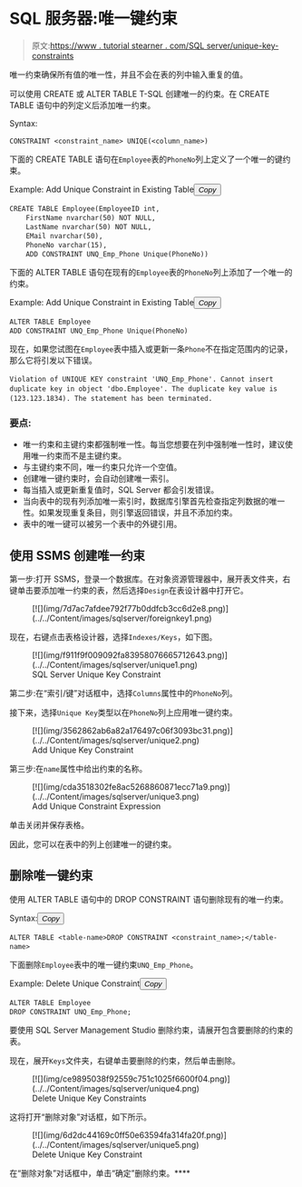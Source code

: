 # SQL 服务器:唯一键约束

> 原文:[https://www . tutorial stearner . com/SQL server/unique-key-constraints](https://www.tutorialsteacher.com/sqlserver/unique-key-constraints)

唯一约束确保所有值的唯一性，并且不会在表的列中输入重复的值。

可以使用 CREATE 或 ALTER TABLE T-SQL 创建唯一的约束。在 CREATE TABLE 语句中的列定义后添加唯一约束。

Syntax:

```
CONSTRAINT <constraint_name> UNIQE(<column_name>) 
```

下面的 CREATE TABLE 语句在`Employee`表的`PhoneNo`列上定义了一个唯一的键约束。

Example: Add Unique Constraint in Existing Table<button class="copy-btn pull-right" title="Copy example code">*Copy*</button> 

```
CREATE TABLE Employee(EmployeeID int,
    FirstName nvarchar(50) NOT NULL,  
    LastName nvarchar(50) NOT NULL, 
    EMail nvarchar(50),
    PhoneNo varchar(15),
    ADD CONSTRAINT UNQ_Emp_Phone Unique(PhoneNo)) 
```

下面的 ALTER TABLE 语句在现有的`Employee`表的`PhoneNo`列上添加了一个唯一的约束。

Example: Add Unique Constraint in Existing Table<button class="copy-btn pull-right" title="Copy example code">*Copy*</button> 

```
ALTER TABLE Employee   
ADD CONSTRAINT UNQ_Emp_Phone Unique(PhoneNo) 
```

现在，如果您试图在`Employee`表中插入或更新一条`Phone`不在指定范围内的记录，那么它将引发以下错误。

`Violation of UNIQUE KEY constraint 'UNQ_Emp_Phone'. Cannot insert duplicate key in object 'dbo.Employee'. The duplicate key value is (123.123.1834). The statement has been terminated.`

### 要点:

*   唯一约束和主键约束都强制唯一性。每当您想要在列中强制唯一性时，建议使用唯一约束而不是主键约束。
*   与主键约束不同，唯一约束只允许一个空值。
*   创建唯一键约束时，会自动创建唯一索引。
*   每当插入或更新重复值时，SQL Server 都会引发错误。
*   当向表中的现有列添加唯一索引时，数据库引擎首先检查指定列数据的唯一性。如果发现重复条目，则引擎返回错误，并且不添加约束。
*   表中的唯一键可以被另一个表中的外键引用。

## 使用 SSMS 创建唯一约束

第一步:打开 SSMS，登录一个数据库。在对象资源管理器中，展开表文件夹，右键单击要添加唯一约束的表，然后选择`Design`在表设计器中打开它。

<figure>[![](img/7d7ac7afdee792f77b0ddfcb3cc6d2e8.png)](../../Content/images/sqlserver/foreignkey1.png) </figure>

现在，右键点击表格设计器，选择`Indexes/Keys`，如下图。

<figure>[![](img/f911f9f009092fa83958076665712643.png)](../../Content/images/sqlserver/unique1.png) 

<figcaption>SQL Server Unique Key Constraint</figcaption>

</figure>

第二步:在“索引/键”对话框中，选择`Columns`属性中的`PhoneNo`列。

接下来，选择`Unique Key`类型以在`PhoneNo`列上应用唯一键约束。

<figure>[![](img/3562862ab6a82a176497c06f3093bc31.png)](../../Content/images/sqlserver/unique2.png)

<figcaption>Add Unique Key Constraint</figcaption>

</figure>

第三步:在`name`属性中给出约束的名称。

<figure>[![](img/cda3518302fe8ac5268860871ecc71a9.png)](../../Content/images/sqlserver/unique3.png)

<figcaption>Add Unique Constraint Expression</figcaption>

</figure>

单击关闭并保存表格。

因此，您可以在表中的列上创建唯一的键约束。

## 删除唯一键约束

使用 ALTER TABLE 语句中的 DROP CONSTRAINT 语句删除现有的唯一约束。

Syntax:<button class="copy-btn pull-right" title="Copy example code">*Copy*</button> 

```
ALTER TABLE <table-name>DROP CONSTRAINT <constraint_name>;</table-name> 
```

下面删除`Employee`表中的唯一键约束`UNQ_Emp_Phone`。

Example: Delete Unique Constraint<button class="copy-btn pull-right" title="Copy example code">*Copy*</button> 

```
ALTER TABLE Employee   
DROP CONSTRAINT UNQ_Emp_Phone; 
```

要使用 SQL Server Management Studio 删除约束，请展开包含要删除的约束的表。

现在，展开`Keys`文件夹，右键单击要删除的约束，然后单击删除。

<figure>[![](img/ce9895038f92559c751c1025f6600f04.png)](../../Content/images/sqlserver/unique4.png)

<figcaption>Delete Unique Key Constraints</figcaption>

</figure>

这将打开“删除对象”对话框，如下所示。

<figure>[![](img/6d2dc44169c0ff50e63594fa314fa20f.png)](../../Content/images/sqlserver/unique5.png)

<figcaption>Delete Unique Key Constraint</figcaption>

</figure>

在“删除对象”对话框中，单击“确定”删除约束。****